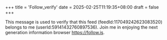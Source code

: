 +++
title = 'Follow_verify'
date = 2025-02-25T11:19:35+08:00
draft = false
+++

This message is used to verify that this feed (feedId:117049242623083520) belongs to me (userId:59141432760897536). Join me in enjoying the next generation information browser https://follow.is.